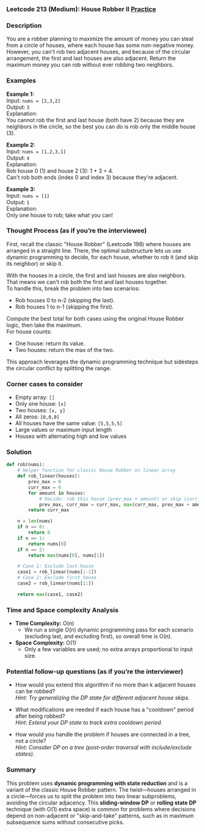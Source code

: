 ### Leetcode 213 (Medium): House Robber II [Practice](https://leetcode.com/problems/house-robber-ii)

### Description  
You are a robber planning to maximize the amount of money you can steal from a circle of houses, where each house has some non-negative money. However, you can't rob two adjacent houses, and because of the circular arrangement, the first and last houses are also adjacent. Return the maximum money you can rob without ever robbing two neighbors.

### Examples  

**Example 1:**  
Input: `nums = [2,3,2]`  
Output: `3`  
Explanation:  
You cannot rob the first and last house (both have 2) because they are neighbors in the circle, so the best you can do is rob only the middle house (3).

**Example 2:**  
Input: `nums = [1,2,3,1]`  
Output: `4`  
Explanation:  
Rob house 0 (1) and house 2 (3): 1 + 3 = 4.  
Can't rob both ends (index 0 and index 3) because they're adjacent.

**Example 3:**  
Input: `nums = [1]`  
Output: `1`  
Explanation:  
Only one house to rob; take what you can!

### Thought Process (as if you’re the interviewee)  
First, recall the classic "House Robber" (Leetcode 198) where houses are arranged in a straight line. There, the optimal substructure lets us use dynamic programming to decide, for each house, whether to rob it (and skip its neighbor) or skip it.

With the houses in a circle, the first and last houses are also neighbors. That means we can't rob both the first and last houses together.  
To handle this, break the problem into two scenarios:
- Rob houses 0 to n-2 (skipping the last).
- Rob houses 1 to n-1 (skipping the first).

Compute the best total for both cases using the original House Robber logic, then take the maximum.  
For house counts:
- One house: return its value.
- Two houses: return the max of the two.

This approach leverages the dynamic programming technique but sidesteps the circular conflict by splitting the range.

### Corner cases to consider  
- Empty array: `[]`
- Only one house: `[x]`
- Two houses: `[x, y]`
- All zeros: `[0,0,0]`
- All houses have the same value: `[5,5,5,5]`
- Large values or maximum input length
- Houses with alternating high and low values

### Solution

```python
def rob(nums):
    # Helper function for classic House Robber on linear array
    def rob_linear(houses):
        prev_max = 0
        curr_max = 0
        for amount in houses:
            # Decide: rob this house (prev_max + amount) or skip (curr_max)
            prev_max, curr_max = curr_max, max(curr_max, prev_max + amount)
        return curr_max

    n = len(nums)
    if n == 0:
        return 0
    if n == 1:
        return nums[0]
    if n == 2:
        return max(nums[0], nums[1])

    # Case 1: Exclude last house
    case1 = rob_linear(nums[:-1])
    # Case 2: Exclude first house
    case2 = rob_linear(nums[1:])

    return max(case1, case2)
```

### Time and Space complexity Analysis  

- **Time Complexity:** O(n)
  - We run a single O(n) dynamic programming pass for each scenario (excluding last, and excluding first), so overall time is O(n).
- **Space Complexity:** O(1)
  - Only a few variables are used; no extra arrays proportional to input size.

### Potential follow-up questions (as if you’re the interviewer)  

- How would you extend this algorithm if no more than k adjacent houses can be robbed?  
  *Hint: Try generalizing the DP state for different adjacent house skips.*

- What modifications are needed if each house has a "cooldown" period after being robbed?  
  *Hint: Extend your DP state to track extra cooldown period.*

- How would you handle the problem if houses are connected in a tree, not a circle?  
  *Hint: Consider DP on a tree (post-order traversal with include/exclude states).*

### Summary  
This problem uses **dynamic programming with state reduction** and is a variant of the classic House Robber pattern. The twist—houses arranged in a circle—forces us to split the problem into two linear subproblems, avoiding the circular adjacency. This **sliding-window DP** or **rolling state DP** technique (with O(1) extra space) is common for problems where decisions depend on non-adjacent or "skip-and-take" patterns, such as in maximum subsequence sums without consecutive picks.